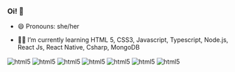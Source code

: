 ### Oi!  👋

- 😄 Pronouns: she/her







            
          
          
          
- 👩‍🎓 I’m currently learning HTML 5, CSS3, Javascript, Typescript, Node.js, React Js, React Native, Csharp, MongoDB
<div style="display:inline_block">
 <img align="center" alt="html5" src="https://img.shields.io/badge/HTML5-E34F26?style=for-the-badge&logo=html5&logoColor=white"/>
 <img align="center" alt="html5" src="https://img.shields.io/badge/JavaScript-F7DF1E?style=for-the-badge&logo=javascript&logoColor=black"/>  
 <img align="center" alt="html5" src="https://img.shields.io/badge/TypeScript-007ACC?style=for-the-badge&logo=typescript&logoColor=white"/>
 <img align="center" alt="html5" src="https://img.shields.io/badge/Node.js-43853D?style=for-the-badge&logo=node.js&logoColor=white"/>
 <img align="center" alt="html5" src="https://img.shields.io/badge/React_Native-20232A?style=for-the-badge&logo=react&logoColor=61DAFB"/>
 <img align="center" alt="html5" src="https://img.shields.io/badge/C%23-239120?style=for-the-badge&logo=c-sharp&logoColor=white"/>
 <img align="center" alt="html5" src="https://img.shields.io/badge/MongoDB-4EA94B?style=for-the-badge&logo=mongodb&logoColor=white"/>
</div><br><br>

          


<div>
   <a href="https://github.com/camila-pang">
            <img height="180em" src="https://github-readme-stats.vercel.app/api?username=camila-pang&show_icons=true&theme=gruvbox)](https://github.com/camila-pang/github-readme-stats/>
            [![Top Langs](https://github-readme-stats.vercel.app/api/top-langs/?username=camila-pang&layout=compact&theme=gruvbox)](https://github.com/anuraghazra/github-readme-stats)





